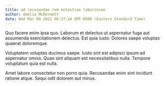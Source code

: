 ```yaml
---
title: ad recusandae rem molestiae laboriosam
author: Amelia McDermott
date: Wed Mar 09 2022 06:37:24 GMT-0500 (Eastern Standard Time)
---
```

Quo facere enim ipsa quo. Laborum et delectus ut aspernatur fuga aut assumenda exercitationem delectus. Est quia iusto. Dolores saepe voluptas quaerat doloremque.

 Voluptatem voluptas ducimus saepe. Iusto sint est adipisci ipsum ad aspernatur omnis. Quae sint aliquam est necessitatibus nulla. Tempore voluptatum quia est nulla.

 Amet labore consectetur non porro quia. Recusandae enim sint incidunt ratione atque. Sequi odit dolorem aut minus.